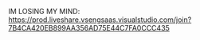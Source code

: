 IM LOSING MY MIND: https://prod.liveshare.vsengsaas.visualstudio.com/join?7B4CA420EB899AA356AD75E44C7FA0CCC435
